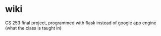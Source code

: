 wiki
====

CS 253 final project, programmed with flask instead of google app engine (what the class is taught in)
